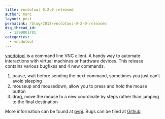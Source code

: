 ```yaml
---
title: vncdotool 0.2.0 released
author: marc
layout: post
permalink: /blog/2012/vncdotool-0-2-0-released
dsq_thread_id:
  - 1299801781
categories:
  - vncdotool
---
```

[vncdotool][1] is a command line VNC client. A handy way to automate interactions with virtual machines or hardware devices. This release contains various bugfixes and 4 new commands.

1) pause, wait before sending the next command, sometimes you just can&#8217;t avoid sleeping  
2) mouseup and mousedown, allow you to press and hold the mouse button  
3) drag, move the mouse to a new coordinate by steps rather than jumping to the final destination

More information can be found at [pypi][1]. Bugs can be filed at [Github][2].

 [1]: http://pypi.python.org/pypi/vncdotool
 [2]: https://github.com/sibson/vncdotool